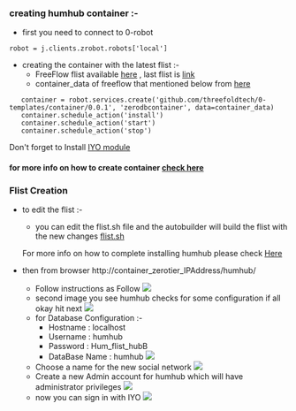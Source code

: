 ### creating humhub container :-
 - first you need to connect to 0-robot
 ```
 robot = j.clients.zrobot.robots['local']
```
- creating the container with the latest flist :-
  - FreeFlow flist available [here](https://hub.grid.tf/tf-autobuilder) , last flist is [link](https://hub.grid.tf/tf-autobuilder/freeflowpages-freeflow-server-autostart-master-c8ffa7381c.flist)
  - container_data of freeflow that mentioned below from [here](https://docs.grid.tf/threefold/itenv_threefold_main/src/branch/master/freeflowpages/create_FFP_masster.py)
 ```
    container = robot.services.create('github.com/threefoldtech/0-templates/container/0.0.1', 'zerodbcontainer', data=container_data)
    container.schedule_action('install')
    container.schedule_action('start')
    container.schedule_action('stop')
```
Don't forget to Install [IYO module](https://github.com/freeflowpages/freeflow-iyo-module)

#### for more info on how to create container [check here](https://github.com/threefoldtech/0-templates/tree/development/templates/container)
### Flist Creation

- to edit the flist :- 
  - you can edit the flist.sh file and the autobuilder will build the flist with the new changes [flist.sh](https://github.com/freeflowpages/freeflow-server/blob/master/utils/flist.sh)
  
  For more info on how to complete installing humhub please check [Here]()
  
- then from browser http://container_zerotier_IPAddress/humhub/
  - Follow instructions as Follow
![](https://github.com/threefoldgrid/freeflow/blob/master/humhub-01.jpg)
  - second image you see humhub checks for some configuration if all okay hit next
![](https://github.com/threefoldgrid/freeflow/blob/master/humhub-02.jpg)
  - for Database Configuration :- 
     - Hostname : localhost
     - Username : humhub
     - Password : Hum_flist_hubB
     - DataBase Name : humhub
![](https://github.com/threefoldgrid/freeflow/blob/master/humhub-03.jpg)
  - Choose a name for the new social network
![](https://github.com/threefoldgrid/freeflow/blob/master/humhub-04.jpg)
  - Create a new Admin account for humhub which will have administrator privileges
![](https://github.com/threefoldgrid/freeflow/blob/master/humhub-05.jpg)
  - now you can sign in with IYO 
![](https://github.com/threefoldgrid/freeflow/blob/master/humhub-06.jpg)

